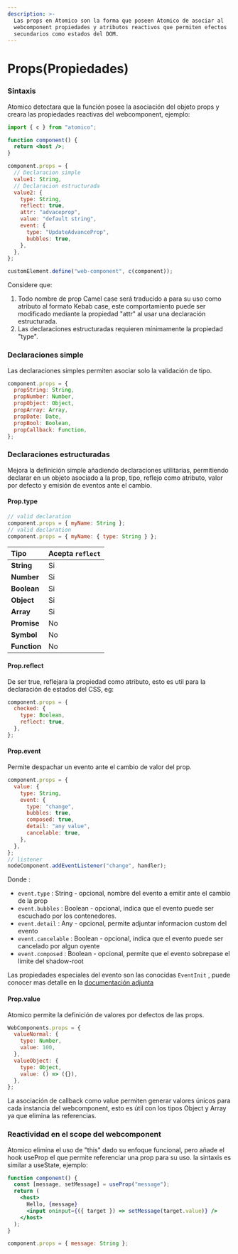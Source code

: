 ```yaml
---
description: >-
  Las props en Atomico son la forma que poseen Atomico de asociar al
  webcomponent propiedades y atributos reactivos que permiten efectos
  secundarios como estados del DOM.
---
```


# Props\(Propiedades\)

### Sintaxis

Atomico detectara que la función posee la asociación del objeto props y creara las propiedades reactivas del webcomponent, ejemplo:

```jsx
import { c } from "atomico";

function component() {
  return <host />;
}

component.props = {
  // Declaracion simple
  value1: String,
  // Declaracion estructurada
  value2: {
    type: String,
    reflect: true,
    attr: "advaceprop",
    value: "default string",
    event: {
      type: "UpdateAdvanceProp",
      bubbles: true,
    },
  },
};

customElement.define("web-component", c(component));
```

Considere que:

1. Todo nombre de prop Camel case será traducido a para su uso como atributo al formato Kebab case, este comportamiento puede ser modificado mediante la propiedad "attr" al usar una declaración estructurada.
2. Las declaraciones estructuradas requieren mínimamente la propiedad "type".

### Declaraciones simple

Las declaraciones simples permiten asociar solo la validación de tipo.

```javascript
component.props = {
  propString: String,
  propNumber: Number,
  propObject: Object,
  propArray: Array,
  propDate: Date,
  propBool: Boolean,
  propCallback: Function,
};
```

### Declaraciones estructuradas 

Mejora la definición simple añadiendo declaraciones utilitarias, permitiendo declarar en un objeto asociado a la prop, tipo, reflejo como atributo, valor por defecto y emisión de eventos ante el cambio.

#### Prop.type

```javascript
// valid declaration
component.props = { myName: String };
// valid declaration
component.props = { myName: { type: String } };
```

| Tipo | Acepta `reflect` |
| :--- | :--- |
| **String** | Si |
| **Number** | Si |
| **Boolean** | Si |
| **Object** | Si |
| **Array** | Si |
| **Promise** | No |
| **Symbol** | No |
| **Function** | No |

#### Prop.reflect

De ser true, reflejara la propiedad como atributo, esto es util para la declaración de estados del CSS, eg:

```jsx
component.props = {
  checked: {
    type: Boolean,
    reflect: true,
  },
};
```

#### Prop.event

Permite despachar un evento ante el cambio de valor del prop.

```javascript
component.props = {
  value: {
    type: String,
    event: {
      type: "change",
      bubbles: true,
      composed: true,
      detail: "any value",
      cancelable: true,
    },
  },
};
// listener
nodeComponent.addEventListener("change", handler);
```

Donde : 

* `event.type` : String - opcional, nombre del evento a emitir ante el cambio de la prop
* `event.bubbles` : Boolean - opcional,  indica que el evento puede ser escuchado por los contenedores. 
* `event.detail` : Any - opcional, permite adjuntar informacion custom del evento
* `event.cancelable` : Boolean  - opcional, indica que el evento puede ser cancelado por algun oyente
* `event.composed` :  Boolean - opcional, permite que el evento sobrepase el limite del shadow-root

Las propiedades especiales del evento son las conocidas  `EventInit` , puede conocer mas detalle en la [documentación adjunta](https://developer.mozilla.org/en-US/docs/Web/API/Event/Event)

#### Prop.value

Atomico permite la definición de valores por defectos de las props.

```javascript
WebComponents.props = {
  valueNormal: {
    type: Number,
    value: 100,
  },
  valueObject: {
    type: Object,
    value: () => ({}),
  },
};
```

La asociación de callback como value permiten generar valores únicos para cada instancia del webcomponent, esto es útil con los tipos Object y Array ya que elimina las referencias.

### Reactividad en el scope del webcomponent

Atomico elimina el uso de "this" dado su enfoque funcional, pero añade el hook useProp el que permite referenciar una prop para su uso. la sintaxis es similar a useState, ejemplo:

```jsx
function component() {
  const [message, setMessage] = useProp("message");
  return (
    <host>
      Hello, {message}
      <input oninput={({ target }) => setMessage(target.value)} />
    </host>
  );
}

component.props = { message: String };
```

